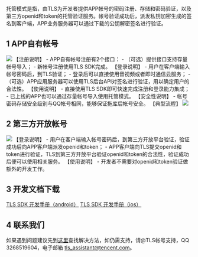 托管模式是指，由TLS为开发者提供APP帐号的密码注册、存储和密码验证，以及第三方openid和token的托管验证服务。帐号验证成功后，派发私钥加密生成的签名到客户端，APP业务服务器可以通过下载的公钥解密签名进行验证。
## 1 APP自有帐号

![](//mccdn.qcloud.com/static/img/87d168d10fc0d486d597d65f0ccffe0e/image.png)
【注册说明】
	- APP自有帐号注册有2个接口：
	- （可选）提供接口支持存量帐号导入；
	- 新帐号注册使用TLS SDK完成。
【登录说明】
	- 用户在客户端输入帐号密码后，到TLS验证；
	- 登录后可以直接使用音视频或者即时通信云服务；
	- （可选）APP应用服务器可以使用TLS后台API对签名进行验证，用以确定用户的合法性。
【使用说明】
	- 直接使用TLS SDK即可快速完成注册和登录能力集成；
	- 已上线的APP也可以通过存量帐号导入使用托管模式。
【安全性说明】
	- 帐号密码存储安全级别与QQ帐号相同，能够保证拖库后帐号安全。
【典型流程】
![](//mccdn.qcloud.com/static/img/ee63332d49e91cde6fd81d0bc3f4fdb9/image.png)

## 2 第三方开放帐号

![](//mccdn.qcloud.com/static/img/28e969049aec41f54e7db9500f8641a0/image.png)
【登录说明】
	- 用户在客户端输入帐号密码后，到第三方开放平台验证，验证成功后向APP客户端派发openid和token；
	- APP客户端向TLS提交openid和token进行验证，TLS到第三方开放平台验证openid和token的合法性，验证成功后便可以使用相关服务。
【使用说明】
	- 开发者不需要对openid和token验证做额外的开发工作。

## 3 开发文档下载

[TLS SDK 开发手册（android）](http://share.weiyun.com/5e7b32ad01db1ef57c6780c00335d4de)
[TLS SDK 开发手册（ios）](http://share.weiyun.com/5e7b32ad01db1ef57c6780c00335d4de)

## 4 联系我们

如果遇到问题建议先到[这里](http://bbs.qcloud.com/thread-8287-1-1.html)查找解决方法，如仍需支持，请@TLS帐号支持，QQ 3268519604，电子邮箱 tls_assistant@tencent.com。

